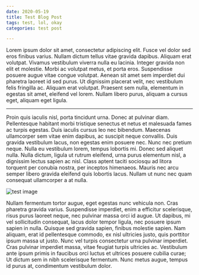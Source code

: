 ```yaml
---
date: 2020-05-19
title: Test Blog Post
tags: test, lol, okay
categories: test post

---
```

Lorem ipsum dolor sit amet, consectetur adipiscing elit. Fusce vel dolor sed eros finibus varius. Nullam dictum tellus vitae gravida dapibus. Aliquam erat volutpat. Vivamus vestibulum viverra nulla eu lacinia. Integer gravida non elit et molestie. Morbi ac volutpat metus, et porta eros. Suspendisse posuere augue vitae congue volutpat. Aenean sit amet sem imperdiet dui pharetra laoreet id sed purus. Ut dignissim placerat velit, nec vestibulum felis fringilla ac. Aliquam erat volutpat. Praesent sem nulla, elementum in egestas sit amet, eleifend vel lorem. Nullam libero purus, aliquam a cursus eget, aliquam eget ligula.

***

Proin quis iaculis nisl, porta tincidunt urna. Donec at pulvinar diam. Pellentesque habitant morbi tristique senectus et netus et malesuada fames ac turpis egestas. Duis iaculis cursus leo nec bibendum. Maecenas ullamcorper sem vitae enim dapibus, ac suscipit neque convallis. Duis gravida vestibulum lacus, non egestas enim posuere nec. Nunc nec pretium neque. Nulla eu vestibulum lorem, tempus lobortis mi. Donec sed aliquet nulla. Nulla dictum, ligula ut rutrum eleifend, urna purus elementum nisl, a dignissim lectus sapien ac nisl. Class aptent taciti sociosqu ad litora torquent per conubia nostra, per inceptos himenaeos. Mauris nec arcu semper libero gravida eleifend quis lobortis lacus. Nullam ut nunc nec quam consequat ullamcorper a at nulla.

![](public/view-wallpaper.jpg "test image")

Nullam fermentum tortor augue, eget egestas nunc vehicula non. Cras pharetra gravida varius. Suspendisse imperdiet, enim a efficitur scelerisque, risus purus laoreet neque, nec pulvinar massa orci id augue. Ut dapibus, mi vel sollicitudin consequat, lacus dolor tempor ligula, nec posuere ipsum sapien in nulla. Quisque sed gravida sapien, finibus molestie sapien. Nam aliquam, erat id pellentesque commodo, ex nisl ultricies justo, quis porttitor ipsum massa ut justo. Nunc vel turpis consectetur urna pulvinar imperdiet. Cras pulvinar imperdiet massa, vitae feugiat turpis ultricies ac. Vestibulum ante ipsum primis in faucibus orci luctus et ultrices posuere cubilia curae; Ut dictum sem in nibh scelerisque fermentum. Nunc metus augue, tempus id purus at, condimentum vestibulum dolor.